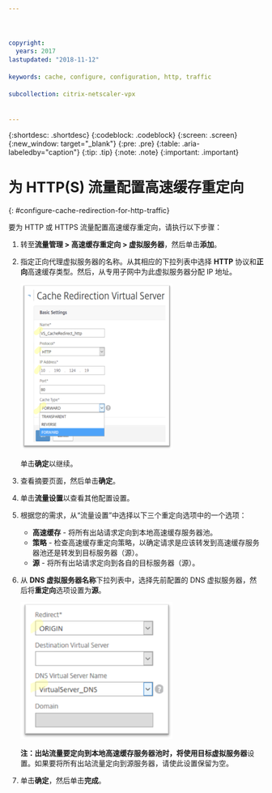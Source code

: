 ```yaml
---



copyright:
  years: 2017
lastupdated: "2018-11-12"

keywords: cache, configure, configuration, http, traffic

subcollection: citrix-netscaler-vpx


---
```


{:shortdesc: .shortdesc}
{:codeblock: .codeblock}
{:screen: .screen}
{:new_window: target="_blank"}
{:pre: .pre}
{:table: .aria-labeledby="caption"}
{:tip: .tip}
{:note: .note}
{:important: .important}

# 为 HTTP(S) 流量配置高速缓存重定向
{: #configure-cache-redirection-for-http-traffic}

要为 HTTP 或 HTTPS 流量配置高速缓存重定向，请执行以下步骤：

1. 转至**流量管理 > 高速缓存重定向 > 虚拟服务器**，然后单击**添加**。
2. 指定正向代理虚拟服务器的名称。从其相应的下拉列表中选择 **HTTP** 协议和**正向**高速缓存类型。然后，从专用子网中为此虚拟服务器分配 IP 地址。

	<img src="images/fp12.png" alt="图样" style="width: 300px;"/>

	单击**确定**以继续。

3. 查看摘要页面，然后单击**确定**。  
4. 单击**流量设置**以查看其他配置设置。
5. 根据您的需求，从“流量设置”中选择以下三个重定向选项中的一个选项：
	* **高速缓存** - 将所有出站请求定向到本地高速缓存服务器池。
	* **策略** - 检查高速缓存重定向策略，以确定请求是应该转发到高速缓存服务器池还是转发到目标服务器（源）。
	* **源** - 将所有出站请求定向到各自的目标服务器（源）。

6. 从 **DNS 虚拟服务器名称**下拉列表中，选择先前配置的 DNS 虚拟服务器，然后将**重定向**选项设置为**源**。

	<img src="images/fp13.png" alt="图样" style="width: 300px;"/>

	**注：**出站流量要定向到本地高速缓存服务器池时，将使用**目标虚拟服务器**设置。如果要将所有出站流量定向到源服务器，请使此设置保留为空。

7. 单击**确定**，然后单击**完成**。
